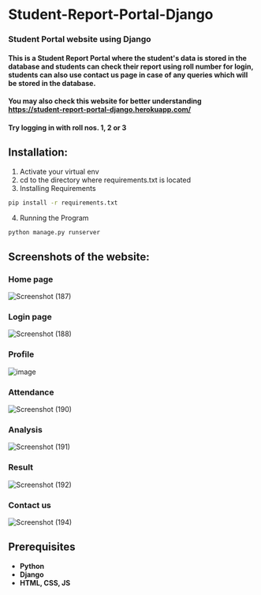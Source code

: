 # __Student-Report-Portal-Django__
### Student Portal website using Django
#### This is a Student Report Portal where the student's data is stored in the database and students can check their report using roll number for login, students can also use contact us page in case of any queries which will be stored in the database.

#### You may also check this website for better understanding https://student-report-portal-django.herokuapp.com/ 
#### Try logging in with roll nos. 1, 2 or 3

## Installation:
1) Activate your virtual env
2) cd to the directory where requirements.txt is located
3) Installing Requirements
```bash
pip install -r requirements.txt
```
4) Running the Program
```bash
python manage.py runserver
```

## Screenshots of the website:

### __Home page__
![Screenshot (187)](https://user-images.githubusercontent.com/75620849/122664431-f6d3d000-d1be-11eb-9185-d4c9e1a046f1.png)

### __Login page__
![Screenshot (188)](https://user-images.githubusercontent.com/75620849/122664438-06531900-d1bf-11eb-925b-33e3a435d2ef.png)

### __Profile__
![image](https://user-images.githubusercontent.com/75620849/122678734-a59aff00-d205-11eb-85d3-f5ff9ee7c552.png)

### __Attendance__
![Screenshot (190)](https://user-images.githubusercontent.com/75620849/122664444-11a64480-d1bf-11eb-8a55-3c205c7ee94c.png)

### __Analysis__
![Screenshot (191)](https://user-images.githubusercontent.com/75620849/122664456-208cf700-d1bf-11eb-9564-6de48d3ff4d1.png)

### __Result__
![Screenshot (192)](https://user-images.githubusercontent.com/75620849/122664462-271b6e80-d1bf-11eb-8f4b-c799cb98a040.png)

### __Contact us__
![Screenshot (194)](https://user-images.githubusercontent.com/75620849/122664467-2c78b900-d1bf-11eb-98e5-0fc24b7c0d85.png)

## Prerequisites
* __Python__
* __Django__
* __HTML, CSS, JS__


